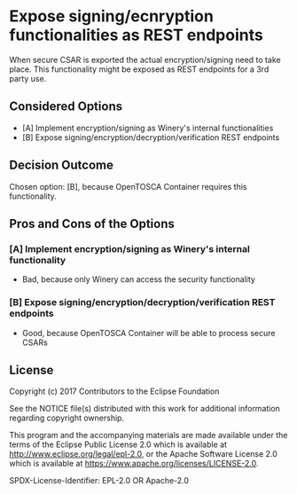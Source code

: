 # Expose signing/ecnryption functionalities as REST endpoints

When secure CSAR is exported the actual encryption/signing need to take place.
This functionality might be exposed as REST endpoints for a 3rd party use.

## Considered Options

* [A] Implement encryption/signing as Winery's internal functionalities
* [B] Expose signing/encryption/decryption/verification REST endpoints

## Decision Outcome

Chosen option: [B], because OpenTOSCA Container requires this functionality.

## Pros and Cons of the Options

### [A] Implement encryption/signing as Winery's internal functionality

* Bad, because only Winery can access the security functionality

### [B] Expose signing/encryption/decryption/verification REST endpoints

* Good, because OpenTOSCA Container will be able to process secure CSARs

## License

Copyright (c) 2017 Contributors to the Eclipse Foundation

See the NOTICE file(s) distributed with this work for additional
information regarding copyright ownership.

This program and the accompanying materials are made available under the
terms of the Eclipse Public License 2.0 which is available at
http://www.eclipse.org/legal/epl-2.0, or the Apache Software License 2.0
which is available at https://www.apache.org/licenses/LICENSE-2.0.

SPDX-License-Identifier: EPL-2.0 OR Apache-2.0
